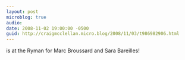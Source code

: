 ```yaml
---
layout: post
microblog: true
audio: 
date: 2008-11-02 19:00:00 -0500
guid: http://craigmcclellan.micro.blog/2008/11/03/t986982906.html
---
```

is at the Ryman for Marc Broussard and Sara Bareilles!

